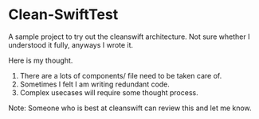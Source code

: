 # Clean-SwiftTest
A sample project to try out the cleanswift architecture. Not sure whether I understood it fully, anyways I wrote it.

Here is my thought.
1. There are a lots of components/ file need to be taken care of.
2. Sometimes I felt I am writing redundant code.
3. Complex usecases will require some thought process.

Note: Someone who is best at cleanswift can review this and let me know.
